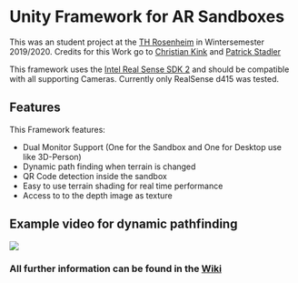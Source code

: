 # Unity Framework for AR Sandboxes

This was an student project at the [TH Rosenheim](https://www.th-rosenheim.de/) in Wintersemester 2019/2020.
Credits for this Work go to [Christian Kink](https://github.com/WhatzzUp) and [Patrick Stadler](https://github.com/patsta32)

This framework uses the [Intel Real Sense SDK 2](https://www.intel.de/content/www/de/de/architecture-and-technology/realsense-overview.html) and should be compatible with all supporting Cameras. Currently only RealSense d415 was tested.


## Features
This Framework features:
* Dual Monitor Support (One for the Sandbox and One for Desktop use like 3D-Person)
* Dynamic path finding when terrain is changed
* QR Code detection inside the sandbox
* Easy to use terrain shading for real time performance
* Access to to the depth image as texture

## Example video for dynamic pathfinding
[![](http://i3.ytimg.com/vi/bvjUM0YIjDY/hqdefault.jpg)](https://www.youtube.com/watch?v=bvjUM0YIjDY)

### All further information can be found in the [Wiki](https://github.com/RO-LIP/ARSandboxFramework/wiki)

